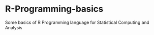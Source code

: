 # R-Programming-basics
Some basics of R Programming language for Statistical Computing and Analysis
